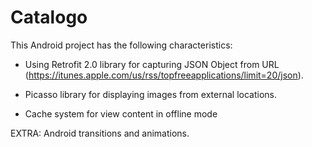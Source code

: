# Catalogo
This Android project has the following characteristics:

* Using Retrofit 2.0 library for capturing JSON Object from URL (https://itunes.apple.com/us/rss/topfreeapplications/limit=20/json).

* Picasso library for displaying images from external locations.

* Cache system for view content in offline mode

EXTRA: Android transitions and animations.
